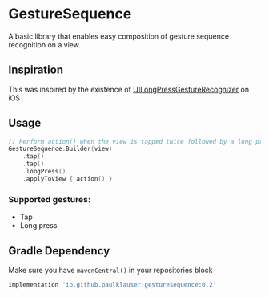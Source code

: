 # GestureSequence

A basic library that enables easy composition of gesture sequence recognition on a view.

## Inspiration
This was inspired by the existence of [UILongPressGestureRecognizer](https://developer.apple.com/documentation/uikit/uilongpressgesturerecognizer) on iOS

## Usage

```kotlin
// Perform action() when the view is tapped twice followed by a long press
GestureSequence.Builder(view)
    .tap()
    .tap()
    .longPress()
    .applyToView { action() }
```

### Supported gestures:
* Tap
* Long press

## Gradle Dependency

Make sure you have `mavenCentral()` in your repositories block
```groovy
implementation 'io.github.paulklauser:gesturesequence:0.2'
```